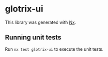 # glotrix-ui

This library was generated with [Nx](https://nx.dev).

## Running unit tests

Run `nx test glotrix-ui` to execute the unit tests.
